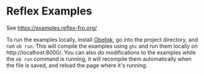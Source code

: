 # Reflex Examples

See https://examples.reflex-frp.org/

To run the examples locally, install [Obelisk](https://github.com/obsidiansystems/obelisk), go into the project directory, and run `ob run`. This will compile the examples using `ghc` and run them locally on http://localhost:8000/. You can also do modifications to the examples while the `ob run` command is running, it will recompile them automatically when the file is saved, and reload the page where it's running.
